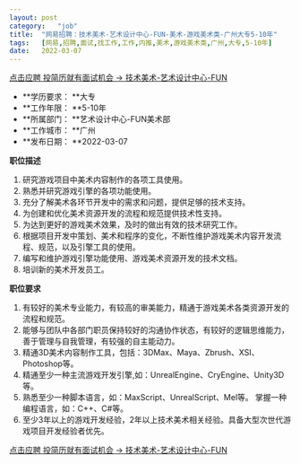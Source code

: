 ```yaml
---
layout:	post
category:	"job"
title:	"网易招聘：技术美术-艺术设计中心-FUN-美术-游戏美术类-广州大专5-10年"
tags:	[网易,招聘,面试,找工作,工作,内推,美术,游戏美术类,广州,大专,5-10年]
date:	2022-03-07
---
```


[点击应聘 投简历就有面试机会 -> 技术美术-艺术设计中心-FUN](http://mobile.bole.netease.com/bole/boleDetail?id=32093&employeeId=346f03c3cda5f04c&key=all)



- **学历要求： **大专
- **工作年限： **5-10年
- **所属部门： **艺术设计中心-FUN美术部
- **工作城市： **广州
- **发布日期： **2022-03-07



**职位描述**
1. 研究游戏项目中美术内容制作的各项工具使用。
2. 熟悉并研究游戏引擎的各项功能使用。
3. 充分了解美术各环节开发中的需求和问题，提供足够的技术支持。
4. 为创建和优化美术资源开发的流程和规范提供技术性支持。
5. 为达到更好的游戏美术效果，及时的做出有效的技术研究工作。
6. 根据项目开发中策划、美术和程序的变化，不断性维护游戏美术内容开发流程、规范，以及引擎工具的使用。
7. 编写和维护游戏引擎功能使用、游戏美术资源开发的技术文档。
8. 培训新的美术开发员工。



**职位要求**
1. 有较好的美术专业能力，有较高的审美能力，精通于游戏美术各类资源开发的流程和规范。
2. 能够与团队中各部门职员保持较好的沟通协作状态，有较好的逻辑思维能力，善于管理与自我管理，有较强的自主能动力。
3. 精通3D美术内容制作工具，包括：3DMax、Maya、Zbrush、XSI、Photoshop等。
4. 精通至少一种主流游戏开发引擎,如：UnrealEngine、CryEngine、Unity3D等。
5. 熟悉至少一种脚本语言，如：MaxScript、UnrealScript、Mel等。
掌握一种编程语言，如：C++、C#等。
6. 至少3年以上的游戏开发经验，2年以上技术美术相关经验。具备大型次世代游戏项目开发经验者优先。



[点击应聘 投简历就有面试机会 -> 技术美术-艺术设计中心-FUN](http://mobile.bole.netease.com/bole/boleDetail?id=32093&employeeId=346f03c3cda5f04c&key=all)